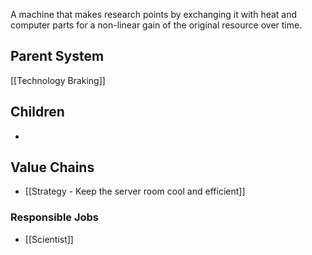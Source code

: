 A machine that makes research points by exchanging it with heat and computer parts for a non-linear gain of the original resource over time.
## Parent System
[[Technology Braking]]
## Children
- 
## Value Chains
- [[Strategy - Keep the server room cool and efficient]]
### Responsible Jobs
- [[Scientist]]



